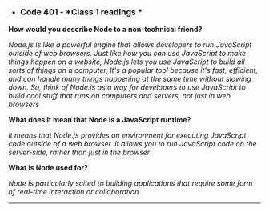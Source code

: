 
- ### Code 401 - *Class 1 readings *

**How would you describe Node to a non-technical friend?**

*Node.js is like a powerful engine that allows developers to run JavaScript outside of web browsers. Just like how you can use JavaScript to make things happen on a website, Node.js lets you use JavaScript to build all sorts of things on a computer, It's a popular tool because it's fast, efficient, and can handle many things happening at the same time without slowing down. So, think of Node.js as a way for developers to use JavaScript to build cool stuff that runs on computers and servers, not just in web browsers* 

**What does it mean that Node is a JavaScript runtime?**

*it means that Node.js provides an environment for executing JavaScript code outside of a web browser. It allows you to run JavaScript code on the server-side, rather than just in the browser*

**What is Node used for?**

*Node is particularly suited to building applications that require some form of real-time interaction or collaboration*

<hr>

